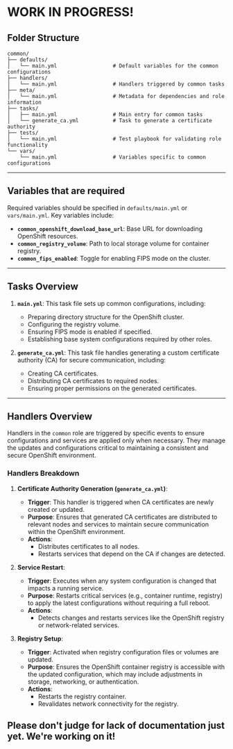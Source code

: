# WORK IN PROGRESS!

## Folder Structure
```
common/
├── defaults/
│   └── main.yml                  # Default variables for the common configurations
├── handlers/
│   └── main.yml                  # Handlers triggered by common tasks
├── meta/
│   └── main.yml                  # Metadata for dependencies and role information
├── tasks/
│   ├── main.yml                  # Main entry for common tasks
│   └── generate_ca.yml           # Task to generate a certificate authority
├── tests/
│   └── main.yml                  # Test playbook for validating role functionality
└── vars/
    └── main.yml                  # Variables specific to common configurations
```


---

## Variables that are required

Required variables should be specified in `defaults/main.yml` or `vars/main.yml`. Key variables include:

- **`common_openshift_download_base_url`**: Base URL for downloading OpenShift resources.
- **`common_registry_volume`**: Path to local storage volume for container registry.
- **`common_fips_enabled`**: Toggle for enabling FIPS mode on the cluster.

---

## Tasks Overview

1. **`main.yml`**: This task file sets up common configurations, including:
   - Preparing directory structure for the OpenShift cluster.
   - Configuring the registry volume.
   - Ensuring FIPS mode is enabled if specified.
   - Establishing base system configurations required by other roles.

2. **`generate_ca.yml`**: This task file handles generating a custom certificate authority (CA) for secure communication, including:
   - Creating CA certificates.
   - Distributing CA certificates to required nodes.
   - Ensuring proper permissions on the generated certificates.

---

## Handlers Overview

Handlers in the `common` role are triggered by specific events to ensure configurations and services are applied only when necessary. They manage the updates and configurations critical to maintaining a consistent and secure OpenShift environment.

### Handlers Breakdown

1. **Certificate Authority Generation (`generate_ca.yml`)**:
   - **Trigger**: This handler is triggered when CA certificates are newly created or updated.
   - **Purpose**: Ensures that generated CA certificates are distributed to relevant nodes and services to maintain secure communication within the OpenShift environment.
   - **Actions**:
     - Distributes certificates to all nodes.
     - Restarts services that depend on the CA if changes are detected.

2. **Service Restart**:
   - **Trigger**: Executes when any system configuration is changed that impacts a running service.
   - **Purpose**: Restarts critical services (e.g., container runtime, registry) to apply the latest configurations without requiring a full reboot.
   - **Actions**:
     - Detects changes and restarts services like the OpenShift registry or network-related services.

3. **Registry Setup**:
   - **Trigger**: Activated when registry configuration files or volumes are updated.
   - **Purpose**: Ensures the OpenShift container registry is accessible with the updated configuration, which may include adjustments in storage, networking, or authentication.
   - **Actions**:
     - Restarts the registry container.
     - Revalidates network connectivity for the registry.



## Please don't judge for lack of documentation just yet. We're working on it!
